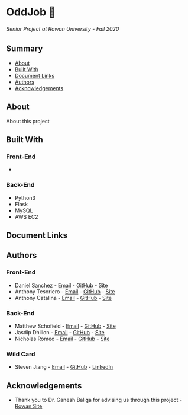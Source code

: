 # OddJob :tophat:
###### Senior Project at Rowan University - Fall 2020

## Summary
- [About](#about)
- [Built With](#built-with)
- [Document Links](#document-links)
- [Authors](#authors)
- [Acknowledgements](#acknowledgements)

## About
About this project

## Built With
### Front-End
- 

### Back-End
- Python3
- Flask
- MySQL
- AWS EC2

## Document Links

## Authors
### Front-End 
- Daniel Sanchez    - [Email](mailto:sanchezd6@students.rowan.edu)  - [GitHub](https://github.com/danandressanchez) - [Site]()
- Anthony Tesoriero - [Email](mailto:tesoriera6@students.rowan.edu) - [GitHub](https://github.com/anttesoriero)     - [Site](http://anttes.com)
- Anthony Catalina  - [Email](mailto:catalinaa2@students.rowan.edu) - [GitHub](https://github.com/antcatalina)      - [Site]()

### Back-End
- Matthew Schofield - [Email](mailto:schofielm0@students.rowan.edu) - [GitHub](https://github.com/mattscho)         - [Site]()
- Jasdip Dhillon    - [Email](mailto:dhillonj2@students.rowan.edu)  - [GitHub](https://github.com/dhillonj2)        - [Site]()
- Nicholas Romeo    - [Email](mailto:romeon7@students.rowan.edu)    - [GitHub](https://github.com/romeon728)        - [Site]()

### Wild Card
- Steven Jiang      - [Email](mailto:jiangs1@students.rowan.edu)    - [GitHub](https://github.com/jiangs11)         - [LinkedIn](https://www.linkedin.com/in/steven-jiang-471453192/)

## Acknowledgements
- Thank you to Dr. Ganesh Baliga for advising us through this project - [Rowan Site](https://csm.rowan.edu/departments/cs/facultystaff/compsci_full_part/baliga.html)
